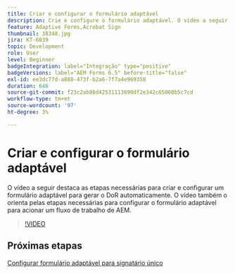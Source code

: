 ```yaml
---
title: Criar e configurar o formulário adaptável
description: Crie e configure o formulário adaptável. O vídeo a seguir destaca as etapas necessárias para criar e configurar um formulário adaptável para gerar o DoR automaticamente. O vídeo também o orienta pelas etapas necessárias para configurar o formulário adaptável para acionar um fluxo de trabalho de AEM.
feature: Adaptive Forms,Acrobat Sign
thumbnail: 38348.jpg
jira: KT-6039
topic: Development
role: User
level: Beginner
badgeIntegration: label="Integração" type="positive"
badgeVersions: label="AEM Forms 6.5" before-title="false"
exl-id: ee3dc77d-a888-473f-b2a6-7f7a4e969358
duration: 646
source-git-commit: f23c2ab86d42531113690df2e342c65060b5c7cd
workflow-type: tm+mt
source-wordcount: '97'
ht-degree: 3%

---
```


# Criar e configurar o formulário adaptável

O vídeo a seguir destaca as etapas necessárias para criar e configurar um formulário adaptável para gerar o DoR automaticamente. O vídeo também o orienta pelas etapas necessárias para configurar o formulário adaptável para acionar um fluxo de trabalho de AEM.

>[!VIDEO](https://video.tv.adobe.com/v/38348?quality=12&learn=on)

## Próximas etapas

[Configurar formulário adaptável para signatário único](./configure-adaptive-form-for-single-signer.md)